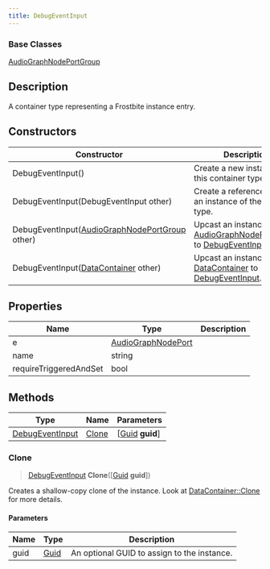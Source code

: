 ```yaml
---
title: DebugEventInput
---
```

### Base Classes

[AudioGraphNodePortGroup](/vext/ref/fb/audiographnodeportgroup/)

## Description

A container type representing a Frostbite instance entry.

## Constructors

| Constructor                                                                | Description                                                                                                           |
| -------------------------------------------------------------------------- | --------------------------------------------------------------------------------------------------------------------- |
| DebugEventInput()                                                          | Create a new instance of this container type.                                                                         |
| DebugEventInput(DebugEventInput other)                                     | Create a reference copy of an instance of the same type.                                                              |
| DebugEventInput([AudioGraphNodePortGroup](/vext/ref/fb/audiographnodeportgroup/) other)  | Upcast an instance of type [AudioGraphNodePortGroup](/vext/ref/fb/audiographnodeportgroup/) to [DebugEventInput](/vext/ref/fb/debugeventinput/).  |
| DebugEventInput([DataContainer](/vext/ref/shared/class/datacontainer) other) | Upcast an instance of type [DataContainer](/vext/ref/shared/class/datacontainer) to [DebugEventInput](/vext/ref/fb/debugeventinput/). |

## Properties

| Name                   | Type                                     | Description |
| ---------------------- | ---------------------------------------- | ----------- |
| e                      | [AudioGraphNodePort](/vext/ref/fb/audiographnodeport/) |             |
| name                   | string                                   |             |
| requireTriggeredAndSet | bool                                     |             |

## Methods

| Type                               | Name            | Parameters                                     |
| ---------------------------------- | --------------- | ---------------------------------------------- |
| [DebugEventInput](/vext/ref/fb/debugeventinput/) | [Clone](#clone) | \[[Guid](/vext/ref/shared/class/guid) **guid**\] |

### Clone

> [DebugEventInput](/vext/ref/fb/debugeventinput/) **Clone**(\[[Guid](/vext/ref/shared/class/guid) **guid**\])

Creates a shallow-copy clone of the instance. Look at [DataContainer::Clone](/vext/ref/shared/class/datacontainer#clone) for more details.

#### Parameters

| Name | Type         | Description                                 |
| ---- | ------------ | ------------------------------------------- |
| guid | [Guid](/vext/ref/shared/class/guid/) | An optional GUID to assign to the instance. |
